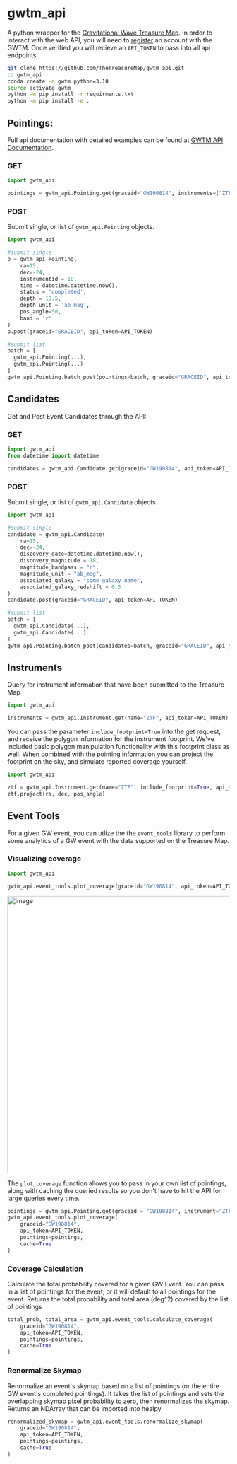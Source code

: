 # gwtm_api

A python wrapper for the [Gravitational Wave Treasure Map](http://treasuremap.space).
In order to interact with the web API, you will need to [register](http://treasuremap.space/register) an account with the GWTM. Once verified you will recieve an `API_TOKEN` to pass into all api endpoints.

```bash
git clone https://github.com/TheTreasureMap/gwtm_api.git
cd gwtm_api
conda create -n gwtm python=3.10
source activate gwtm
python -m pip install -r requirments.txt
python -m pip install -e .
```


## Pointings:
Full api documentation with detailed examples can be found at [GWTM API Documentation](http://treasuremap.space/documentation).
### GET
```python
import gwtm_api

pointings = gwtm_api.Pointing.get(graceid="GW190814", instruments=["ZTF"], api_token=API_TOKEN)
```

### POST
Submit single, or list of `gwtm_api.Pointing` objects.
```python
import gwtm_api

#submit single
p = gwtm_api.Pointing(
    ra=15,
    dec=-24,
    instrumentid = 10,
    time = datetime.datetime.now(),
    status = 'completed',
    depth = 18.5,
    depth_unit = 'ab_mag', 
    pos_angle=50,
    band = 'r'
)
p.post(graceid="GRACEID", api_token=API_TOKEN)

#submit list
batch = [
  gwtm_api.Pointing(...),
  gwtm_api.Pointing(...)
]
gwtm_api.Pointing.batch_post(pointings=batch, graceid="GRACEID", api_token=API_TOKEN)
```

## Candidates
Get and Post Event Candidates through the API:
### GET
```python
import gwtm_api
from datetime import datetime

candidates = gwtm_api.Candidate.get(graceid="GW190814", api_token=API_TOKEN)
```
### POST
Submit single, or list of `gwtm_api.Candidate` objects.
```python
import gwtm_api

#submit single
candidate = gwtm_api.Candidate(
    ra=15,
    dec=-24,
    discovery_date=datetime.datetime.now(),
    discovery_magnitude = 18,
    magnitude_bandpass = "r",
    magnitude_unit = "ab_mag",
    associated_galaxy = "some galaxy name",
    associated_galaxy_redshift = 0.3
)
candidate.post(graceid="GRACEID", api_token=API_TOKEN)

#submit list
batch = [
  gwtm_api.Candidate(...),
  gwtm_api.Candidate(...)
]
gwtm_api.Pointing.batch_post(candidates=batch, graceid="GRACEID", api_token=API_TOKEN)
```

## Instruments
Query for instrument information that have been submitted to the Treasure Map
```python
import gwtm_api

instruments = gwtm_api.Instrument.get(name="ZTF", api_token=API_TOKEN)
```
You can pass the parameter `include_footprint=True` into the get request, and receive the polygon information for the instrument footprint.
We've included basic polygon manipulation functionality with this footprint class as well. When combined with the pointing information you can project the footprint on the sky, and simulate reported coverage yourself.
```python
import gwtm_api

ztf = gwtm_api.Instrument.get(name="ZTF", include_footprint=True, api_token=API_TOKEN)[0]
ztf.project(ra, dec, pos_angle)
```

## Event Tools
For a given GW event, you can utlize the the `event_tools` library to perform some analytics of a GW event with the data supported on the Treasure Map.

### Visualizing coverage
```python
import gwtm_api

gwtm_api.event_tools.plot_coverage(graceid="GW190814", api_token=API_TOKEN)
```
<img width="627" alt="image" src="https://github.com/TheTreasureMap/gwtm_api/assets/25805244/a6c0fa96-d991-46dc-a75e-472658dde873">

The `plot_coverage` function allows you to pass in your own list of pointings, along with caching the queried results so you don't have to hit the API for large queries every time.

```python
pointings = gwtm_api.Pointing.get(graceid = "GW190814", instrument="ZTF", api_token=API_TOKEN, status='completed')
gwtm_api.event_tools.plot_coverage(
    graceid="GW190814",
    api_token=API_TOKEN,
    pointings=pointings,
    cache=True
)
```

### Coverage Calculation
Calculate the total probability covered for a given GW Event. You can pass in a list of pointings for the event, or it will default to all pointings for the event. Returns the total probability and total area (deg^2) covered by the list of pointings

```python
total_prob, total_area = gwtm_api.event_tools.calculate_coverage(
    graceid="GW190814",
    api_token=API_TOKEN,
    pointings=pointings,
    cache=True
)
```

### Renormalize Skymap
Renormalize an event's skymap based on a list of pointings (or the entire GW event's completed pointings). It takes the list of pointings and sets the overlapping skymap pixel probability to zero, then renormalizes the skymap. Returns an NDArray that can be imported into healpy

```python
renormalized_skymap = gwtm_api.event_tools.renormalize_skymap(
    graceid="GW190814",
    api_token=API_TOKEN,
    pointings=pointings,
    cache=True
)
```

